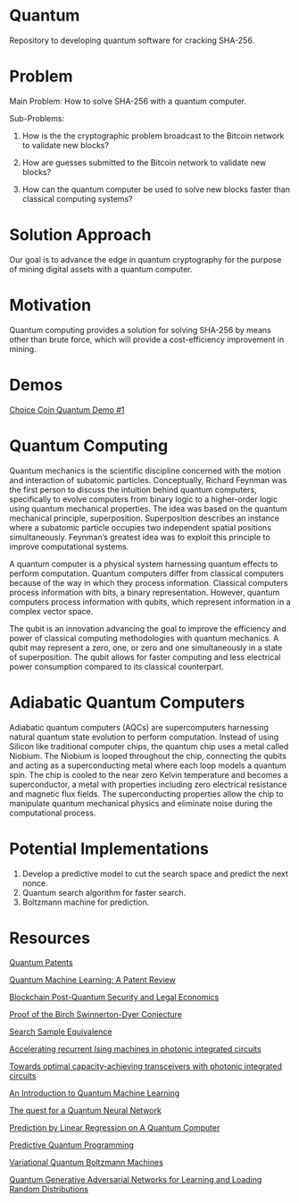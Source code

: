 # Quantum
Repository to developing quantum software for cracking SHA-256.

# Problem
Main Problem: How to solve SHA-256 with a quantum computer.

Sub-Problems:

1. How is the the cryptographic problem broadcast to the Bitcoin network to validate new blocks?

2. How are guesses submitted to the Bitcoin network to validate new blocks?

3. How can the quantum computer be used to solve new blocks faster than classical computing systems?

# Solution Approach
Our goal is to advance the edge in quantum cryptography for the purpose of mining digital assets with a quantum computer.

# Motivation
Quantum computing provides a solution for solving SHA-256 by means other than brute force, which will provide a cost-efficiency improvement in mining.

# Demos
[Choice Coin Quantum Demo #1](https://www.youtube.com/watch?v=XVAXs1QZInc)

# Quantum Computing

Quantum mechanics is the scientific discipline concerned with the motion and interaction of subatomic particles. Conceptually, Richard Feynman was the first person to discuss the intuition behind quantum computers, specifically to evolve computers from binary logic to a higher-order logic using quantum mechanical properties. The idea was based on the quantum mechanical principle, superposition. Superposition describes an instance where a subatomic particle occupies two independent spatial positions simultaneously. Feynman’s greatest idea was to exploit this principle to improve computational systems.

A quantum computer is a physical system harnessing quantum effects to perform computation. Quantum computers differ from classical computers because of the way in which they process information. Classical computers process information with bits, a binary representation. However, quantum
computers process information with qubits, which represent information in a complex vector space.

The qubit is an innovation advancing the goal to improve the efficiency and power of classical computing methodologies with quantum mechanics. A qubit may represent a zero, one, or zero and one simultaneously in a state of superposition. The qubit allows for faster computing and less electrical
power consumption compared to its classical counterpart.

# Adiabatic Quantum Computers
Adiabatic quantum computers (AQCs) are supercomputers harnessing natural quantum state evolution to perform computation.   Instead of using Silicon like traditional computer chips, the quantum chip uses a metal called Niobium. The Niobium is looped throughout the chip, connecting the qubits and acting as a superconducting metal where each loop models a quantum spin. The chip is cooled to the near zero Kelvin temperature and becomes a superconductor, a metal with properties including zero electrical resistance and magnetic flux fields. The superconducting properties allow the chip to manipulate quantum mechanical physics and eliminate noise during the computational process. 

# Potential Implementations

1. Develop a predictive model to cut the search space and predict the next nonce.
2. Quantum search algorithm for faster search.
3. Boltzmann machine for prediction.

# Resources
[Quantum Patents](https://papers.ssrn.com/sol3/papers.cfm?abstract_id=3554925)

[Quantum Machine Learning: A Patent Review](https://papers.ssrn.com/sol3/papers.cfm?abstract_id=3626534)

[Blockchain Post-Quantum Security and Legal Economics](https://papers.ssrn.com/sol3/papers.cfm?abstract_id=3444695)

[Proof of the Birch Swinnerton-Dyer Conjecture](https://papers.ssrn.com/sol3/papers.cfm?abstract_id=3673750)

[Search Sample Equivalence](https://arxiv.org/abs/1009.5104)

[Accelerating recurrent Ising machines in photonic integrated circuits](https://opg.optica.org/optica/fulltext.cfm?uri=optica-7-5-551&id=431845)

[Towards optimal capacity-achieving transceivers with photonic integrated circuits](https://dspace.mit.edu/handle/1721.1/115725)

[An Introduction to Quantum Machine Learning](https://arxiv.org/abs/1409.3097)

[The quest for a Quantum Neural Network](https://arxiv.org/abs/1408.7005)

[Prediction by Linear Regression on A Quantum Computer](https://arxiv.org/abs/1601.07823)

[Predictive Quantum Programming](https://tspace.library.utoronto.ca/bitstream/1807/24890/7/Tafliovich_Anya_201006_PhD_thesis.pdf)

[Variational Quantum Boltzmann Machines](https://arxiv.org/abs/2006.06004)

[Quantum Generative Adversarial Networks for Learning and Loading Random Distributions](https://www.nature.com/articles/s41534-019-0223-2)


